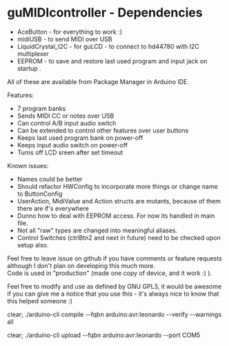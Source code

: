 # guMIDIcontroller - Dependencies  
* AceButton - for everything to work :)
* midiUSB - to send MIDI over USB
* LiquidCrystal_I2C - for guLCD - to connect to hd44780 with I2C multiplexer
* EEPROM - to save and restore last used program and input jack on startup .  

All of these are available from Package Manager in Arduino IDE.  

Features:  
* 7 program banks
* Sends MIDI CC or notes over USB
* Can control A/B input audio switch
* Can be extended to control other features over user buttons
* Keeps last used program bank on power-off
* Keeps input audio switch on power-off
* Turns off LCD sreen after set timeout

Known issues:  
* Names could be better  
* Should refactor HWConfig to incorporate more things or change name to ButtonConfig  
* UserAction, MidiValue and Action structs are mutants, because of them there are if's everywhere  
* Dunno how to deal with EEPROM access. For now its handled in main file. 
* Not all "raw" types are changed into meaningful aliases.
* Control Switches (ctrlBtn2 and next in future) need to be checked upon setup also.

Feel free to leave issue on github if you have comments or feature requests although I don't plan on developing this much more.  
Code is used in "production" (made one copy of device, and it work :) ).  

Feel free to modify and use as defined by GNU GPL3, it would be awesome if you can give me a notice that you use this - it's always nice to know that this helped someone :)


clear; ./arduino-cli compile --fqbn arduino:avr:leonardo --verify --warnings all 

clear; ./arduino-cli upload --fqbn arduino:avr:leonardo --port COM5